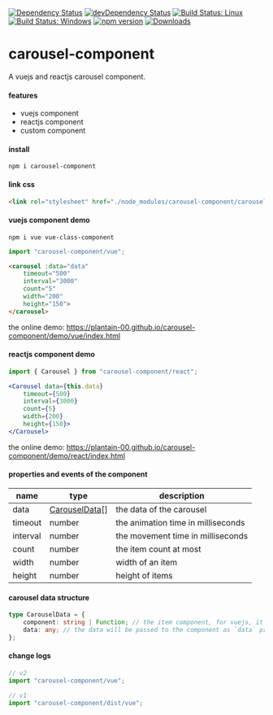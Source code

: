 [![Dependency Status](https://david-dm.org/plantain-00/carousel-component.svg)](https://david-dm.org/plantain-00/carousel-component)
[![devDependency Status](https://david-dm.org/plantain-00/carousel-component/dev-status.svg)](https://david-dm.org/plantain-00/carousel-component#info=devDependencies)
[![Build Status: Linux](https://travis-ci.org/plantain-00/carousel-component.svg?branch=master)](https://travis-ci.org/plantain-00/carousel-component)
[![Build Status: Windows](https://ci.appveyor.com/api/projects/status/github/plantain-00/carousel-component?branch=master&svg=true)](https://ci.appveyor.com/project/plantain-00/carousel-component/branch/master)
[![npm version](https://badge.fury.io/js/carousel-component.svg)](https://badge.fury.io/js/carousel-component)
[![Downloads](https://img.shields.io/npm/dm/carousel-component.svg)](https://www.npmjs.com/package/carousel-component)

# carousel-component
A vuejs and reactjs carousel component.

#### features

+ vuejs component
+ reactjs component
+ custom component

#### install

`npm i carousel-component`

#### link css

```html
<link rel="stylesheet" href="./node_modules/carousel-component/carousel.min.css" />
```

#### vuejs component demo

`npm i vue vue-class-component`

```ts
import "carousel-component/vue";
```

```html
<carousel :data="data"
    timeout="500"
    interval="3000"
    count="5"
    width="200"
    height="150">
</carousel>
```

the online demo: https://plantain-00.github.io/carousel-component/demo/vue/index.html

#### reactjs component demo

```ts
import { Carousel } from "carousel-component/react";
```

```jsx
<Carousel data={this.data}
    timeout={500}
    interval={3000}
    count={5}
    width={200}
    height={150}>
</Carousel>
```

the online demo: https://plantain-00.github.io/carousel-component/demo/react/index.html

#### properties and events of the component

name | type | description
--- | --- | ---
data | [CarouselData](#carousel-data-structure)[] | the data of the carousel
timeout | number | the animation time in milliseconds
interval | number | the movement time in milliseconds
count | number | the item count at most
width | number | width of an item
height | number | height of items

#### carousel data structure

```ts
type CarouselData = {
    component: string | Function; // the item component, for vuejs, it is the component name, for reactjs, it is the class object
    data: any; // the data will be passed to the component as `data` props
};
```

#### change logs

```ts
// v2
import "carousel-component/vue";

// v1
import "carousel-component/dist/vue";
```
